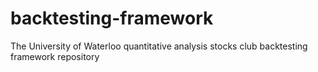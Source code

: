 # backtesting-framework
The University of Waterloo quantitative analysis stocks club backtesting framework repository
